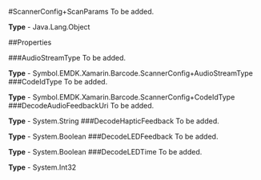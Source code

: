 #ScannerConfig+ScanParams
To be added.

**Type** - Java.Lang.Object

##Properties

###AudioStreamType
To be added.

**Type** - Symbol.EMDK.Xamarin.Barcode.ScannerConfig+AudioStreamType
###CodeIdType
To be added.

**Type** - Symbol.EMDK.Xamarin.Barcode.ScannerConfig+CodeIdType
###DecodeAudioFeedbackUri
To be added.

**Type** - System.String
###DecodeHapticFeedback
To be added.

**Type** - System.Boolean
###DecodeLEDFeedback
To be added.

**Type** - System.Boolean
###DecodeLEDTime
To be added.

**Type** - System.Int32


